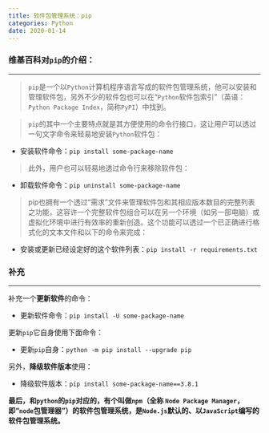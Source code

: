 ```yaml
---
title: 软件包管理系统：pip
categories: Python
date: 2020-01-14
---
```


### 维基百科对`pip`的介绍：
---

>   `pip`是一个以`Python`计算机程序语言写成的软件包管理系统，他可以安装和管理软件包，另外不少的软件包也可以在“`Python`软件包索引”（英语：`Python Package Index`，简称`PyPI`）中找到。

> `pip`的其中一个主要特点就是其方便使用的命令行接口，这让用户可以透过一句文字命令来轻易地安装`Python`软件包：

* 安装软件命令：`pip install some-package-name`

> 此外，用户也可以轻易地透过命令行来移除软件包：

* 卸载软件命令：`pip uninstall some-package-name`

> pip也拥有一个透过“需求”文件来管理软件包和其相应版本数目的完整列表之功能，这容许一个完整软件包组合可以在另一个环境（如另一部电脑）或虚拟化环境中进行有效率的重新创造。这个功能可以透过一个已正确进行格式化的文本文件和以下的命令来完成：

* 安装或更新已经设定好的这个软件列表：`pip install -r requirements.txt`

### 补充
---

补充一个**更新软件**的命令：

* 更新软件命令：`pip install -U some-package-name`

更新`pip`它自身使用下面命令：

* 更新`pip`自身：`python -m pip install --upgrade pip`

另外，**降级软件版本**使用：
* 降级软件版本：`pip install some-package-name==3.8.1`

**最后，和`python`的`pip`对应的，有个叫做`npm`（全称 `Node Package Manager`，即“`node`包管理器”）的软件包管理系统，是`Node.js`默认的、以`JavaScript`编写的软件包管理系统。**




